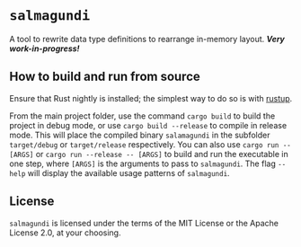 # `salmagundi`

A tool to rewrite data type definitions to rearrange in-memory layout.
***Very work-in-progress!***

## How to build and run from source

Ensure that Rust nightly is installed; the simplest way to do so is
with [rustup](https://rustup.rs).

From the main project folder, use the command `cargo build` to build
the project in debug mode, or use `cargo build --release` to compile
in release mode. This will place the compiled binary `salamagundi` in
the subfolder `target/debug` or `target/release` respectively. You can
also use `cargo run -- [ARGS]` or `cargo run --release -- [ARGS]` to
build and run the executable in one step, where `[ARGS]` is the
arguments to pass to `salmagundi`.  The flag `--help` will display the
available usage patterns of `salmagundi`.

## License

`salmagundi` is licensed under the terms of the MIT License or the Apache License 2.0, at your choosing.
